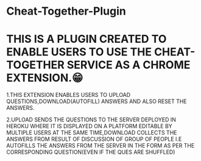 # Cheat-Together-Plugin
# THIS IS A PLUGIN CREATED TO ENABLE USERS TO USE THE CHEAT-TOGETHER SERVICE AS A CHROME EXTENSION.😁

1.THIS EXTENSION ENABLES USERS TO UPLOAD QUESTIONS,DOWNLOAD(AUTOFILL) ANSWERS AND ALSO RESET THE ANSWERS.

2.UPLOAD SENDS THE QUESTIONS TO THE SERVER DEPLOYED IN HEROKU WHERE IT IS DISPLAYED ON A PLATFORM EDITABLE BY MULTIPLE USERS AT THE SAME TIME,DOWNLOAD COLLECTS THE ANSWERS FROM RESULT OF DISCUSSION OF GROUP OF PEOPLE I.E AUTOFILLS THE ANSWERS FROM THE SERVER IN THE FORM AS PER THE CORRESPONDING QUESTION(EVEN IF THE QUES ARE SHUFFLED)
